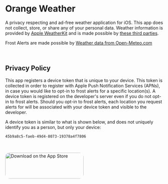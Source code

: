 # Orange Weather
A privacy respecting and ad-free weather application for iOS. This app does not collect, store, or share any of your personal data. Weather information is provided by [Apple WeatherKit](https://developer.apple.com/weatherkit/) and is made possible by [these third parties](https://developer.apple.com/weatherkit/data-source-attribution/).

Frost Alerts are made possible by <a href="https://open-meteo.com/">Weather data from Open-Meteo.com</a>

<br>

## Privacy Policy 
This app registers a device token that is unique to your device. This token is collected in order to register with Apple Push Notification Services (APNs), in case you would like to opt-in to frost alerts for a specific location(s). A device token is registered on the developer's server even if you do not opt-in to frost alerts. Should you opt-in to frost alerts, each location you request alerts for will be associated with your device token and visible to the developer. 

A device token is similar to what is shown below, and does not uniquely identify you as a person, but only your device: 

```
45b9a8c5-faeb-49d4-8073-19378a4f7806
```


<br>



<a href="https://apps.apple.com/us/app/orange-weather/id1628082792?itsct=apps_box_badge&amp;itscg=30200" style="display: inline-block; overflow: hidden; border-radius: 13px; width: 250px; height: 83px;"><img src="https://tools.applemediaservices.com/api/badges/download-on-the-app-store/black/en-us?size=250x83&amp;releaseDate=1654473600" alt="Download on the App Store" style="border-radius: 13px; width: 250px; height: 83px;"></a>
